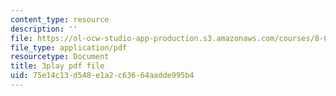 ```yaml
---
content_type: resource
description: ''
file: https://ol-ocw-studio-app-production.s3.amazonaws.com/courses/8-03sc-physics-iii-vibrations-and-waves-fall-2016/75e14c13d548e1a2c63664aadde995b4_In0E5_JrPpo.pdf
file_type: application/pdf
resourcetype: Document
title: 3play pdf file
uid: 75e14c13-d548-e1a2-c636-64aadde995b4
---
```

